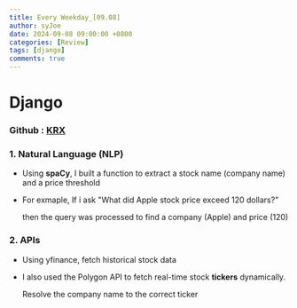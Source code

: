 ```yaml
---
title: Every Weekday_[09.08]
author: syJoe
date: 2024-09-08 09:00:00 +0800
categories: [Review]
tags: [django]
comments: true
---
```


# Django

### Github : [KRX](https://github.com/syjoe02/Krx)

### 1. **Natural Language (NLP)**
   - Using **spaCy**, I built a function to extract a stock name (company name) and a price threshold

   - For exmaple, If i ask "What did Apple stock price exceed 120 dollars?" 
   
      then the query was processed to find a company (Apple) and price (120)

### 2. **APIs**

- Using yfinance, fetch historical stock data

- I also used the Polygon API to fetch real-time stock **tickers** dynamically.

   Resolve the company name to the correct ticker


